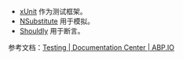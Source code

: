 * [xUnit](https://xunit.net/) 作为测试框架。
* [NSubstitute](https://nsubstitute.github.io/) 用于模拟。
* [Shouldly](https://github.com/shouldly/shouldly) 用于断言。

参考文档：[Testing | Documentation Center | ABP.IO](https://docs.abp.io/zh-Hans/abp/latest/Testing)

